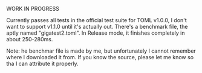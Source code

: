 WORK IN PROGRESS

Currently passes all tests in the official test suite for TOML v1.0.0, I don't want to support v1.1.0 until it's actually out. 
There's a benchmark file, the aptly named "gigatest2.toml". In Release mode, it finishes completely in about 250-280ms.

Note: he benchmar file is made by me, but unfortunately I cannot remember where I downloaded it from. If you know the source, please let me know
so tha I can attribute it properly.
